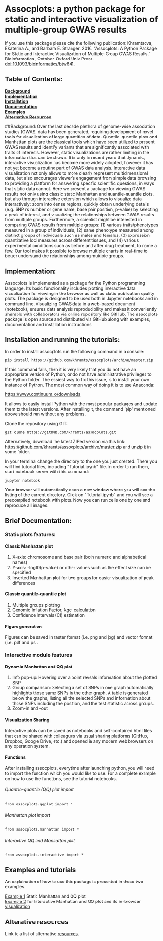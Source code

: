 # Assocplots: a python package for static and interactive visualization of multiple-group GWAS results

If you use this package please cite the following publication:
Khramtsova, Ekaterina A., and Barbara E. Stranger. 2016. “Assocplots: A Python Package for Static and Interactive Visualization of Multiple-Group GWAS Results.” Bioinformatics , October. Oxford Univ Press. [doi:10.1093/bioinformatics/btw641.](https://academic.oup.com/bioinformatics/article/33/3/432/2593901)

## Table of Contents:
**[Background](#background)**  
**[Implementation](#implementation)**  
**[Installation](#installation)**  
**[Documentation](#documentation)**  
**[Examples](#examples-and-tutorials)**  
**[Alternative Resources](#alterative-resources)**  


##Background:
Over the last decade plethora of genome-wide association studies (GWAS) data has been generated, requiring development of novel tools for visualization of large quantities of data. Quantile-quantile plots and Manhattan plots are the classical tools which have been utilized to present GWAS results and identify variants that are significantly associated with traits of interests. However, static visualizations are rather limiting in the information that can be shown. It is only in recent years that dynamic, interactive visualization has become more widely adopted, however it has not yet become a routine part of GWAS data analysis. Interactive data visualization not only allows to more clearly represent multidimensional data, but also encourages viewer’s engagement from simple data browsing to providing a platform for answering specific scientific questions, in ways that static data cannot. Here we present a package for viewing GWAS results not only using classic static Manhattan and quantile-quantile plots, but also through interactive extension which allows to visualize data interactively: zoom into dense regions, quickly obtain underlying details (e.g. SNP rs number or gene name, base pair position, p-value) by selecting a peak of interest, and visualizing the relationships between GWAS results from multiple groups. Furthermore, a scientist might be interested in comparing GWAS results from multiple groups: (1) various traits/phenotypes measured in a group of individuals, (2) same phenotype measured among distinct groups of individuals such as males and females, (3) expression quantitative loci measures across different tissues, and (4) various experimental conditions such as before and after drug treatment, to name a few. Our tool makes it possible to browse multiple charts in real-time to better understand the relationships among multiple groups.

## Implementation: 
Assocplots is implemented as a package for the Python programming language. Its basic functionality includes plotting interactive data visualization for viewing in the browser as well as static publication quality plots. The package is designed to be used both in Jupyter notebooks and in command line. Visualizing GWAS data in a web-based document (notebook), ensures data analysis reproducibility and makes it conveniently sharable with collaborators via online repository like GitHub. The assocplots package is open source and distributed via GitHub along with examples, documentation and installation instructions.

## Installation and running the tutorials:
In order to install assocplots run the following command in a console:
```
pip install https://github.com/khramts/assocplots/archive/master.zip
```

If this command fails, then it is very likely that you do not have an appropriate version of Python, or do not have administrative privileges to the Python folder. The easiest way to fix this issue, is to install your own instance of Python. The most common way of doing it is to use Anaconda:

https://www.continuum.io/downloads

It allows to easily install Python with the most popular packages and update them to the latest versions. After installing it, the command 'pip' mentioned above should run without any problems.

Clone the repository using GIT:
```
git clone https://github.com/khramts/assocplots.git
```
Alternatively, download the latest ZIPed version via this link:
https://github.com/khramts/assocplots/archive/master.zip
and unzip it in some folder.

In your terminal change the directory to the one you just created. There you will find tutorial files, including "Tutorial.ipynb" file. In order to run them, start notebook server with this command:
```
jupyter notebook
```
Your browser will automatically open a new window where you will see the listing of the current directory. Click on "Tutorial.ipynb" and you will see a precompiled notebook with plots. Now you can run cells one by one and reproduce all images.


## Brief Documentation:

### Static plots features:

#### Classic Manhattan plot
1. X-axis: chromosome and base pair (both numeric and alphabetical names) 
2. Y-axis:  -log10(p-value) or other values such as the effect size can be specified
3. Inverted Manhattan plot for two groups for easier visualization of peak differences  

#### Classic quantile-quantile plot
1. Multiple groups plotting
2. Genomic Inflation Factor, λgc, calculation
3. Confidence Intervals (CI) estimation

#### Figure generation  
Figures can be saved in raster format (i.e. png and jpg) and vector format (i.e. pdf and ps).

### Interactive module features

#### Dynamic Manhattan and QQ plot 
1. Info pop-up: Hovering over a point reveals information about the plotted SNP
2. Group comparison: Selecting a set of SNPs in one graph automatically highlights those same SNPs in the other graph. A table is generated below the graphs, listing all the selected SNPs and information about those SNPs including the position, and the test statistic across groups. 
3. Zoom-in and -out

#### Visualization Sharing
Interactive plots can be saved as notebooks and self-contained html files that can be shared with colleagues via usual sharing platforms (GitHub, Dropbox, Google Drive, etc.) and opened in any modern web browsers on any operation system.

#### Functions
After installing assocplots, everytime after launching python, you will need to import the function which you would like to use. For a complete example on how to use the functions, see the tutorial notebooks.   

###### Quantile-quantile (QQ) plot import
```
from assocplots.qqplot import *
```
###### Manhattan plot import 
```
from assocplots.manhattan import *
```
###### Interactive QQ and Manhattan plot
```
from assocplots.interactive import *
```

## Examples and tutorials
An explaination of how to use this package is presented in these two examples.

[Example 1](https://github.com/khramts/assocplots/blob/master/Tutorial.ipynb) Static Manhattan and QQ plot   
[Example 2](https://github.com/khramts/assocplots/blob/master/Tutorial_interactive_plots.ipynb) for Interactive Manhattan and QQ plot and its in-browser [visualization](http://khramts.github.io/output.html)

## Alterative resources
Link to a list of alternative [resources](https://github.com/khramts/assocplots/blob/master/Alternative_tools.md).

